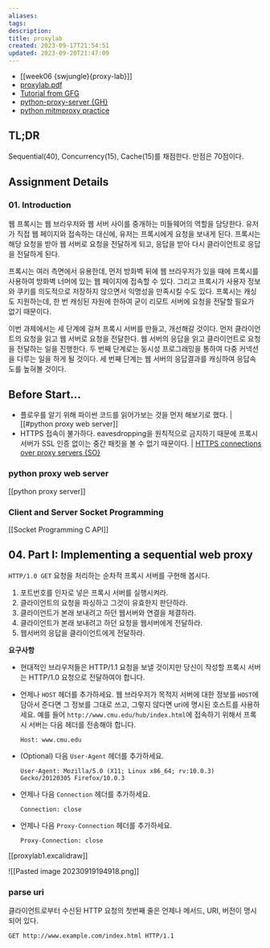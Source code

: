 ```yaml
---
aliases: 
tags: 
description:
title: proxylab
created: 2023-09-17T21:54:51
updated: 2023-09-20T21:47:09
---
```

- [[week06 {swjungle}{proxy-lab}]]
- [proxylab.pdf](http://csapp.cs.cmu.edu/3e/proxylab.pdf)
- [Tutorial from GFG](https://www.geeksforgeeks.org/creating-a-proxy-webserver-in-python-set-1/)
- [python-proxy-server {GH}](https://github.com/anapeksha/python-proxy-server/blob/main/src/server.py)
- [python mitmproxy practice](https://thepythoncode.com/article/writing-http-proxy-in-python-with-mitmproxy)

## TL;DR

Sequential(40), Concurrency(15), Cache(15)를 채점한다. 만점은 70점이다.

## Assignment Details

### 01. Introduction

웹 프록시는 웹 브라우저와 웹 서버 사이를 중개하는 미들웨어의 역할을 담당한다. 유저가 직접 웹 페이지와 접속하는 대신에, 유저는 프록시에게 요청을 보내게 된다. 프록시는 해당 요청을 받아 웹 서버로 요청을 전달하게 되고, 응답을 받아 다시 클라이언트로 응답을 전달하게 된다.

프록시는 여러 측면에서 유용한데, 먼저 방화벽 뒤에 웹 브라우저가 있을 때에 프록시를 사용하여 방화벽 너머에 있는 웹 페이지에 접속할 수 있다. 그리고 프록시가 사용자 정보와 쿠키를 의도적으로 저장하지 않으면서 익명성을 만족시킬 수도 있다. 프록시는 캐싱도 지원하는데, 한 번 캐싱된 자원에 한하여 굳이 리모트 서버에 요청을 전달할 필요가 없기 때문이다.

이번 과제에서는 세 단계에 걸쳐 프록시 서버를 만들고, 개선해갈 것이다. 먼저 클라이언트의 요청을 읽고 웹 서버로 요청을 전달한다. 웹 서버의 응답을 읽고 클라이언트로 요청을 전달하는 일을 진행한다. 두 번째 단계로는 동시성 프로그래밍을 통하여 다중 커넥션을 다루는 일을 하게 될 것이다. 세 번째 단계는 웹 서버의 응답결과를 캐싱하여 응답속도를 높혀볼 것이다.

## Before Start...

- 플로우를 알기 위해 파이썬 코드를 읽어가보는 것을 먼저 해보기로 했다. | [[#python proxy web server]]
- HTTPS 접속이 불가하다. eavesdropping을 원칙적으로 금지하기 때문에 프록시 서버가 SSL 인증 없이는 중간 패킷을 볼 수 없기 때문이다. | [HTTPS connections over proxy servers {SO}](https://stackoverflow.com/questions/516323/https-connections-over-proxy-servers)

### python proxy web server

[[python proxy server]]

### Client and Server Socket Programming

[[Socket Programming C API]]

## 04. Part I: Implementing a sequential web proxy

`HTTP/1.0 GET` 요청을 처리하는 순차적 프록시 서버를 구현해 봅시다. 

1. 포트번호를 인자로 넣은 프록시 서버를 실행시켜라.
2. 클라이언트의 요청을 파싱하고 그것이 유효한지 판단하라.
3. 클라이언트가 본래 보내려고 하던 웹서버와 연결을 체결하라.
4. 클라이언트가 본래 보내려고 하던 요청을 웹서버에게 전달하라.
5. 웹서버의 응답을 클라이언트에게 전달하라.

**요구사항**

- 현대적인 브라우저들은 HTTP/1.1 요청을 보낼 것이지만 당신이 작성할 프록시 서버는 HTTP/1.0 요청으로 전달하여야 합니다.
- 언제나 `HOST` 헤더를 추가하세요. 웹 브라우저가 목적지 서버에 대한 정보를 `HOST`에 담아서 준다면 그 정보를 그대로 쓰고, 그렇지 않다면 uri에 명시된 호스트를 사용하세요. 예를 들어 `http://www.cmu.edu/hub/index.html`에 접속하기 위해서 프록시 서버는 다음 헤더를 전송해야 합니다.

	```
	Host: www.cmu.edu
	```

- (Optional) 다음 `User-Agent` 헤더를 추가하세요.

	```
	User-Agent: Mozilla/5.0 (X11; Linux x86_64; rv:10.0.3) Gecko/20120305 Firefox/10.0.3
	```

- 언제나 다음 `Connection` 헤더를 추가하세요.

	```
	Connection: close
	```

- 언제나 다음 `Proxy-Connection` 헤더를 추가하세요.

	```
	Proxy-Connection: close
	```

[[proxylab1.excalidraw]]

![[Pasted image 20230919194918.png]]

### parse uri

클라이언트로부터 수신된 HTTP 요청의 첫번째 줄은 언제나 메서드, URI, 버전이 명시되어 있다.

```
GET http://www.example.com/index.html HTTP/1.1
```
